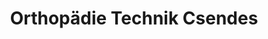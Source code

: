 ---
title: "Orthopädie Technik Csendes"
url: /grevenbroich/orthopaedie-technik-csendes/
shop: Sanitätshaus
---